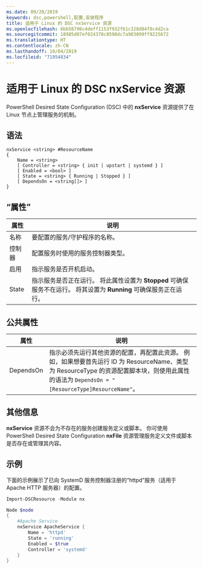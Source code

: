 ```yaml
---
ms.date: 09/20/2019
keywords: dsc,powershell,配置,安装程序
title: 适用于 Linux 的 DSC nxService 资源
ms.openlocfilehash: 6bb58796c4deff1153f932f61c328d84f8c4d2ca
ms.sourcegitcommit: 18985d07ef024378c8590dc7a983099ff9225672
ms.translationtype: HT
ms.contentlocale: zh-CN
ms.lasthandoff: 10/04/2019
ms.locfileid: "71954834"
---
```

# <a name="dsc-for-linux-nxservice-resource"></a>适用于 Linux 的 DSC nxService 资源

PowerShell Desired State Configuration (DSC) 中的 **nxService** 资源提供了在 Linux 节点上管理服务的机制。

## <a name="syntax"></a>语法

```Syntax
nxService <string> #ResourceName
{
    Name = <string>
    [ Controller = <string> { init | upstart | systemd } ]
    [ Enabled = <bool> ]
    [ State = <string> { Running | Stopped } ]
    [ DependsOn = <string[]> ]
}
```

## <a name="properties"></a>“属性”

|属性 |说明 |
|---|---|
|名称 |要配置的服务/守护程序的名称。 |
|控制器 |配置服务时使用的服务控制器类型。 |
|启用 |指示服务是否开机启动。 |
|State |指示服务是否正在运行。 将此属性设置为 **Stopped** 可确保服务不在运行。 将其设置为 **Running** 可确保服务正在运行。 |

## <a name="common-properties"></a>公共属性

|属性 |说明 |
|---|---|
|DependsOn |指示必须先运行其他资源的配置，再配置此资源。 例如，如果想要首先运行 ID 为 ResourceName、类型为 ResourceType 的资源配置脚本块，则使用此属性的语法为 `DependsOn = "[ResourceType]ResourceName"`。 |

## <a name="additional-information"></a>其他信息

**nxService** 资源不会为不存在的服务创建服务定义或脚本。 你可使用 PowerShell Desired State Configuration **nxFile** 资源管理服务定义文件或脚本是否存在或管理其内容。

## <a name="example"></a>示例

下面的示例展示了已向 SystemD  服务控制器注册的“httpd”服务（适用于 Apache HTTP 服务器）的配置。

```powershell
Import-DSCResource -Module nx

Node $node
{
    #Apache Service
    nxService ApacheService {
        Name = 'httpd'
        State = 'running'
        Enabled = $true
        Controller = 'systemd'
    }
}
```